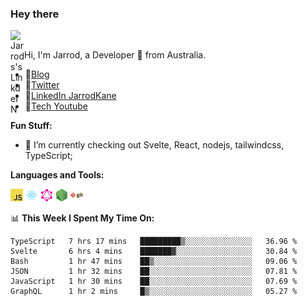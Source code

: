 ### Hey there
<a href="https://www.linkedin.com/in/jarrodkane/">
  <img align="left" alt="Jarrods's LinkdeIN" width="22px" src="https://cdn.jsdelivr.net/npm/simple-icons@v3/icons/linkedin.svg" />
</a>

<br />

Hi, I'm Jarrod, a Developer 🚀 from Australia.
- 📝[Blog](https://blog.jarrodkane.com)
- 📝[Twitter](https://twitter.com/grime_goblin)
- 📝[LinkedIn JarrodKane](https://www.linkedin.com/in/jarrodkane/)
- 🎥[Tech Youtube](https://www.youtube.com/channel/UCwBJ5gLp3trHUDtDjZvQH2Q)
  
**Fun Stuff:**

- 🌱 I’m currently checking out Svelte, React, nodejs, tailwindcss, TypeScript; 


**Languages and Tools:**  

<code><img height="20" src="https://raw.githubusercontent.com/github/explore/80688e429a7d4ef2fca1e82350fe8e3517d3494d/topics/javascript/javascript.png"></code>
<code><img height="20" src="https://raw.githubusercontent.com/github/explore/80688e429a7d4ef2fca1e82350fe8e3517d3494d/topics/react/react.png"></code>
<code><img height="20" src="https://raw.githubusercontent.com/github/explore/5c058a388828bb5fde0bcafd4bc867b5bb3f26f3/topics/graphql/graphql.png"></code>
<code><img height="20" src="https://raw.githubusercontent.com/github/explore/80688e429a7d4ef2fca1e82350fe8e3517d3494d/topics/nodejs/nodejs.png"></code>
<code><img height="20" src="https://raw.githubusercontent.com/github/explore/80688e429a7d4ef2fca1e82350fe8e3517d3494d/topics/git/git.png"></code>

📊 **This Week I Spent My Time On:**
<!--START_SECTION:waka-->

```text
TypeScript   7 hrs 17 mins   █████████▒░░░░░░░░░░░░░░░   36.96 %
Svelte       6 hrs 4 mins    ███████▓░░░░░░░░░░░░░░░░░   30.84 %
Bash         1 hr 47 mins    ██▒░░░░░░░░░░░░░░░░░░░░░░   09.06 %
JSON         1 hr 32 mins    ██░░░░░░░░░░░░░░░░░░░░░░░   07.81 %
JavaScript   1 hr 30 mins    ██░░░░░░░░░░░░░░░░░░░░░░░   07.69 %
GraphQL      1 hr 2 mins     █▒░░░░░░░░░░░░░░░░░░░░░░░   05.27 %
```

<!--END_SECTION:waka-->

